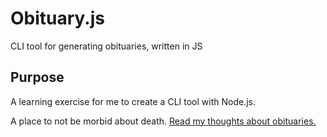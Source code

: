 # Obituary.js

CLI tool for generating obituaries, written in JS

## Purpose

A learning exercise for me to create a CLI tool with Node.js.

A place to not be morbid about death. [Read my thoughts about obituaries.](http://tinyletter.com/jeremywong/letters/on-obituaries)
